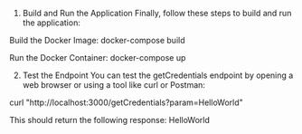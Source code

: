 1. Build and Run the Application
   Finally, follow these steps to build and run the application:

Build the Docker Image:
docker-compose build

Run the Docker Container:
docker-compose up

2. Test the Endpoint
   You can test the getCredentials endpoint by opening a web browser or using a tool like curl or Postman:

curl "http://localhost:3000/getCredentials?param=HelloWorld"

This should return the following response:
HelloWorld
